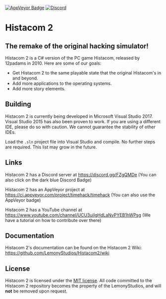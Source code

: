 <a href="https://ci.appveyor.com/project/timehack/timehack"><img src="https://ci.appveyor.com/api/projects/status/8x34p8b0i2idblgd?svg=true" style="border: 0;" alt="AppVeyor Badge"></a>
[![Discord](https://img.shields.io/discord/266018132827570176.svg?colorB=7289DA&label=discord)](https://discord.gg/ffuXR9k)

# Histacom 2
## The remake of the original hacking simulator!
Histacom 2 is a C# version of the PC game Histacom, released by 12padams in 2010. Here are some of our goals:
* Get Histacom 2 to the same playable state that the original Histacom's in and beyond.
* Add more applications to the operating systems.
* Add more story elements.

## Building
Histacom 2 is currently being developed in Microsoft Visual Studio 2017. Visual Studio 2015 has also been proven to work. If you are using a different IDE, please do so with caution. We cannot guarantee the stability of other IDEs.

Load the ``.sln`` project file into Visual Studio and compile. No further steps are required. This list may grow in the future.

## Links

Histacom 2 has a Discord server at https://discord.gg/FZgQMDe (You can also click on the dark blue Discord Badge)

Histacom 2 has an AppVeyor project at https://ci.appveyor.com/project/timehack/timehack (You can also use the AppVeyor badge)

Histacom 2 has a YouTube channel at https://www.youtube.com/channel/UCU3uiIgHdLaNvPYEB1hWPsg (We have a tutorial on how to contribute over there)

## Documentation
Histacom 2's documentation can be found on the Histacom 2 Wiki: https://github.com/LemonyStudios/Histacom2/wiki

## License
Histacom 2 is licensed under the [MIT license](https://github.com/LemonyStudios/Histacom2/blob/master/LICENSE). All code committed to the Histacom 2 repository becomes the property of the LemonyStudios, and will **not** be removed upon request.
